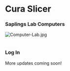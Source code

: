 

# Cura Slicer

### Saplings Lab Computers

![Computer-Lab.jpg](images/Computer-Lab.jpg)<br/><br/>


### Log In 



More updates coming soon!<br/>
